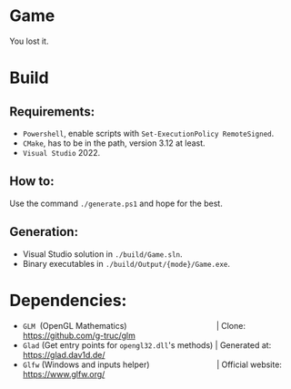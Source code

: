 # Game
You lost it.

# Build
## Requirements:
- `Powershell`, enable scripts with `Set-ExecutionPolicy RemoteSigned`.
- `CMake`, has to be in the path, version 3.12 at least.
- `Visual Studio` 2022.

## How to:
Use the command `./generate.ps1` and hope for the best.

## Generation:
- Visual Studio solution in `./build/Game.sln`.
- Binary executables in `./build/Output/{mode}/Game.exe`.

# Dependencies:
- `GLM`  (OpenGL Mathematics)                                        | Clone: https://github.com/g-truc/glm
- `Glad` (Get entry points for `opengl32.dll`'s methods) | Generated at: https://glad.dav1d.de/
- `Glfw` (Windows and inputs helper)                              | Official website: https://www.glfw.org/